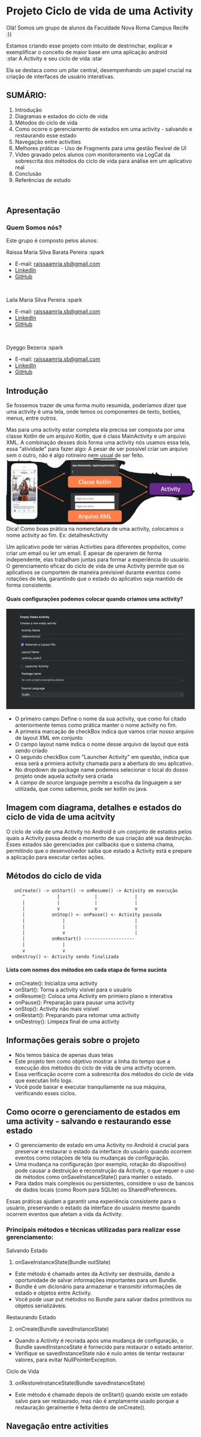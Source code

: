 # Projeto Ciclo de vida de uma Activity
Olá!
Somos um grupo de alunos da Faculdade Nova Roma Campus Recife :))

Estamos criando esse projeto com intuito de destrinchar, explicar e exemplificar o conceito de maior
base em uma aplicação android 
<br/>
:star A Activity e seu ciclo de vida :star

Ela se destaca como um pilar central, desempenhando um papel crucial na criação de interfaces de 
usuário interativas. <br/>

## SUMÁRIO:

1. Introdução 
2. Diagramas e estados do ciclo de vida 
3. Métodos do ciclo de vida 
4. Como ocorre o gerenciamento de estados em uma activity - salvando e restaurando esse estado
5. Navegação entre activities 
6. Melhores práticas - Uso de Fragments para uma gestão flexível de UI
7. Vídeo gravado pelos alunos com monitoramento via LogCat da sobrescrita dos métodos do ciclo de vida para análise em um aplicativo real
8. Conclusão
9. Referências de estudo

<br>

## Apresentação

### Quem Somos nós?

Este grupo é composto pelos alunos:

Raissa Maria Silva Barata Pereira :spark
- E-mail: raissaamria.sb@gmail.com
- [LinkedIn](https://www.linkedin.com/in/raissa-barata-pereira)
- [GitHub](https://github.com/RaissaMariaB)
<br>

Laila Maria Silva Pereira :spark
- E-mail: raissaamria.sb@gmail.com
- [LinkedIn](https://www.linkedin.com/in/raissa-barata-pereira)
- [GitHub](https://github.com/RaissaMariaB)
<br>

Dyeggo Bezerra :spark
- E-mail: raissaamria.sb@gmail.com
- [LinkedIn](https://www.linkedin.com/in/raissa-barata-pereira)
- [GitHub](https://github.com/RaissaMariaB)
  <br>


## Introdução

Se fossemos trazer de uma forma muito resumida, poderíamos dizer que uma activity é uma tela,
onde temos os componentes de texto, botões, menus, entre outros.

Mas para uma activity estar completa ela precisa ser composta por uma classe Kotlin de um arquivo Kotlin,
que é class MainActivity e um arquivo XML.
A combinação desses dois forma uma activity nós usamos essa tela, essa "atividade" para fazer algo:
A pesar de ser possível criar um arquivo sem o outro, não é algo rotineiro nem usual de ser feito.
<br/>
<img src='./assets/activity1.png '>
<br/>
Dica! Como boas prática na nomenclatura de uma activity, colocamos o nome activity ao fim. 
Ex: detalhesActivity

Um aplicativo pode ter várias Activities para diferentes propósitos, como criar um email ou ler um email.
E apesar de operarem de forma independente, elas trabalham juntas para formar a experiência do usuário.
O gerenciamento eficaz do ciclo de vida de uma Activity permite que os aplicativos se comportem de
maneira previsível durante eventos como rotações de tela, garantindo que o
estado do aplicativo seja mantido de forma consistente.

#### Quais configurações podemos colocar quando criamos uma activity?

<img src='./assets/configurations.png '>

- O primeiro campo Define o nome da sua activity, que como foi citado anteriormente temos como
prática manter o nome activity no fim.
- A primeira marcação de checkBox indica que vamos criar nosso arquivo de layout XML em conjunto
- O campo layout name indica o nome desse arquivo de layout que está sendo criado
- O segundo checkBox com "Launcher Activity" em questão, indica que essa será a primiera activity 
chamada para a abertura do seu aplicativo.
- No dropdown de package name podemos selecionar o local do dosso projeto onde aquela activity será criada
- A campo de source language permite a escolha da linguagem a ser utilizada, que como sabemos, pode ser kotlin ou java.


## Imagem com diagrama, detalhes e  estados do ciclo de vida de uma acitvity

O ciclo de vida de uma Activity no Android é um conjunto de estados pelos quais a Activity passa 
desde o momento de sua criação até sua destruição. Esses estados são gerenciados por callbacks que 
o sistema chama, permitindo que o desenvolvedor saiba que estado a Activity está e prepare a 
aplicação para executar certas ações.



## Métodos do ciclo de vida

  ```
     onCreate() -> onStart() -> onResume() -> Activity em execução
        ^            |             |              |
        |            |             |              |
        |            v             v              v
        |          onStop() <- onPause() <- Activity pausada
        |              |                          |
        |              |                          |
        |              v                          |
        |          onRestart() -------------------
        |              |
        v              v
    onDestroy() <- Activity sendo finalizada

   ```

####  Lista com nomes dos métodos em cada etapa de forma sucinta

- onCreate(): Inicializa uma activity
- onStart(): Torna a activity visível para o usuário 
- onResume(): Coloca uma Activity em primiero plano e interativa
- onPause(): Preparação para pausar uma activity
- onStop(): Activity não mais visível
- onRestart(): Preparando para retomar uma activity
- onDestroy(): Limpeza final de uma activity


## Informações gerais sobre o projeto

- Nós temos básica de apenas duas telas 
- Este projeto tem como objetivo mostrar a linha do tempo que a execução dos métodos do ciclo de 
vida de uma activity ocorrem.
- Essa verificação ocorre com a sobrescrita dos métodos do ciclo de vida que executan Info logs.
- Você pode baixar e executar tranquilamente na sua máquina, verificando esses ciclos.


## Como ocorre o gerenciamento de estados em uma activity - salvando e restaurando esse estado

- O gerenciamento de estado em uma Activity no Android é crucial para preservar e restaurar o estado da interface do usuário quando ocorrem eventos como rotações de tela ou mudanças de configuração.
- Uma mudança na configuração (por exemplo, rotação do dispositivo) pode causar a destruição e reconstrução da Activity, o que requer o uso de métodos como onSaveInstanceState() para manter o estado.
- Para dados mais complexos ou persistentes, considere o uso de bancos de dados locais (como Room para SQLite) ou SharedPreferences.

Essas práticas ajudam a garantir uma experiência consistente para o usuário, preservando o estado da interface do usuário mesmo quando ocorrem eventos que afetam a vida da Activity.

### Principais métodos e técnicas utilizadas para realizar esse gerenciamento:

Salvando Estado

1. onSaveInstanceState(Bundle outState)

- Este método é chamado antes da Activity ser destruída, dando a oportunidade de salvar informações importantes para um Bundle.
- Bundle é um dicionário para armazenar e transmitir informações de estado e objetos entre Activity.
- Você pode usar put métodos no Bundle para salvar dados primitivos ou objetos serializáveis.

Restaurando Estado

2. onCreate(Bundle savedInstanceState)

- Quando a Activity é recriada após uma mudança de configuração, o Bundle savedInstanceState é fornecido para restaurar o estado anterior.
- Verifique se savedInstanceState não é nulo antes de tentar restaurar valores, para evitar NullPointerException.

Ciclo de Vida

3. onRestoreInstanceState(Bundle savedInstanceState)

- Este método é chamado depois de onStart() quando existe um estado salvo para ser restaurado, mas não é amplamente usado porque a restauração geralmente é feita dentro de onCreate().

## Navegação entre activities
